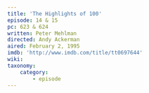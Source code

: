 ```yaml
---
title: 'The Highlights of 100'
episode: 14 & 15
pc: 623 & 624
written: Peter Mehlman
directed: Andy Ackerman
aired: February 2, 1995
imdb: 'http://www.imdb.com/title/tt0697644'
wiki:
taxonomy:
    category:
        - episode
---
```


